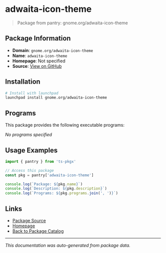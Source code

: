 # adwaita-icon-theme

> Package from pantry: gnome.org/adwaita-icon-theme

## Package Information

- **Domain**: `gnome.org/adwaita-icon-theme`
- **Name**: `adwaita-icon-theme`
- **Homepage**: Not specified
- **Source**: [View on GitHub](https://github.com/pkgxdev/pantry/tree/main/projects/gnome.org/adwaita-icon-theme/package.yml)

## Installation

```bash
# Install with launchpad
launchpad install gnome.org/adwaita-icon-theme
```

## Programs

This package provides the following executable programs:

*No programs specified*

## Usage Examples

```typescript
import { pantry } from 'ts-pkgx'

// Access this package
const pkg = pantry['adwaita-icon-theme']

console.log(`Package: ${pkg.name}`)
console.log(`Description: ${pkg.description}`)
console.log(`Programs: ${pkg.programs.join(', ')}`)
```

## Links

- [Package Source](https://github.com/pkgxdev/pantry/tree/main/projects/gnome.org/adwaita-icon-theme/package.yml)
- [Homepage](#)
- [Back to Package Catalog](../../../package-catalog.md)

---

*This documentation was auto-generated from package data.*
